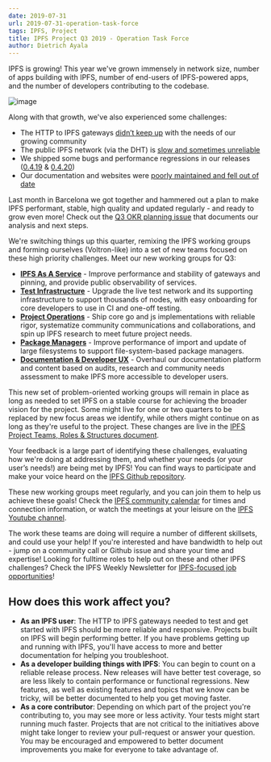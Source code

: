 ```yaml
---
date: 2019-07-31
url: 2019-07-31-operation-task-force
tags: IPFS, Project
title: IPFS Project Q3 2019 - Operation Task Force
author: Dietrich Ayala
---
```


IPFS is growing! This year we've grown immensely in network size, number of apps building with IPFS, number of end-users of IPFS-powered apps, and the number of developers contributing to the codebase.

![image](https://user-images.githubusercontent.com/618519/62096121-680ae280-b237-11e9-96a9-e2fab020c2c9.png)

Along with that growth, we've also experienced some challenges:

* The HTTP to IPFS gateways [didn’t keep up](https://github.com/ipfs/go-ipfs/issues/6385) with the needs of our growing community 
* The public IPFS network (via the DHT) is [slow and sometimes unreliable](https://github.com/ipfs/go-ipfs/issues/6383)
* We shipped some bugs and performance regressions in our releases ([0.4.19](https://github.com/ipfs/go-ipfs/releases/tag/v0.4.20) & [0.4.20](https://github.com/ipfs/go-ipfs/releases/tag/v0.4.21))
* Our documentation and websites were [poorly maintained and fell out of date](https://github.com/ipfs/docs/#ipfs-docs-q3-2019-update)

Last month in Barcelona we got together and hammered out a plan to make IPFS performant, stable, high quality and updated regularly - and ready to grow even more! Check out the [Q3 OKR planning issue](https://github.com/ipfs/team-mgmt/issues/995) that documents our analysis and next steps.

We're switching things up this quarter, remixing the IPFS working groups and forming ourselves (Voltron-like) into a set of new teams focused on these high priority challenges. Meet our new working groups for Q3:

* **[IPFS As A Service](https://docs.google.com/spreadsheets/d/1AiNUL7vK5Jp8aa839UaMaI_AlBU5r6Bor-A40179I2A/edit#gid=1439867466)** - Improve performance and stability of gateways and pinning, and provide public observability of services.
* **[Test Infrastructure](https://docs.google.com/spreadsheets/d/1AiNUL7vK5Jp8aa839UaMaI_AlBU5r6Bor-A40179I2A/edit#gid=96566767)** - Upgrade the live test network and its supporting infrastructure to support thousands of nodes, with easy onboarding for core developers to use in CI and one-off testing.
* **[Project Operations](https://github.com/ipfs/project-operations)** - Ship core go and js implementations with reliable rigor, systematize community communications and collaborations, and spin up IPFS research to meet future project needs.
* **[Package Managers](https://github.com/ipfs/package-managers)** - Improve performance of import and update of large filesystems to support file-system-based package managers.
* **[Documentation & Developer UX](https://github.com/ipfs/docs#ipfs-docs-q3-2019-update)** - Overhaul our documentation platform and content based on audits, research and community needs assessment to make IPFS more accessible to developer users.


This new set of problem-oriented working groups will remain in place as long as needed to set IPFS on a stable course for achieving the broader vision for the project. Some might live for one or two quarters to be replaced by new focus areas we identify, while others might continue on as long as they're useful to the project. These changes are live in the [IPFS Project Teams, Roles & Structures document](https://github.com/ipfs/team-mgmt/blob/master/TEAMS_ROLES_STRUCTURES.md).

Your feedback is a large part of identifying these challenges, evaluating how we're doing at addressing them, and whether your needs (or your user’s needs!) are being met by IPFS! You can find ways to participate and make your voice heard on the [IPFS Github repository](https://github.com/ipfs/ipfs#project-and-community).

These new working groups meet regularly, and you can join them to help us achieve these goals! Check the [IPFS community calendar](https://github.com/ipfs/community/blob/master/README.md#calendar) for times and connection information, or watch the meetings at your leisure on the [IPFS Youtube channel](https://www.youtube.com/channel/UCdjsUXJ3QawK4O5L1kqqsew). 

The work these teams are doing will require a number of different skillsets, and could use your help! If you're interested and have bandwidth to help out - jump on a community call or Github issue and share your time and expertise! Looking for fulltime roles to help out on these and other IPFS challenges? Check the IPFS Weekly Newsletter for [IPFS-focused job opportunities](https://blog.ipfs.io/weekly-51/#open-positions-working-on-ipfs)!

## How does this work affect you?

* **As an IPFS user**: The HTTP to IPFS gateways needed to test and get started with IPFS should be more reliable and responsive. Projects built on IPFS will begin performing better. If you have problems getting up and running with IPFS, you'll have access to more and better documentation for helping you troubleshoot.
* **As a developer building things with IPFS**: You can begin to count on a reliable release process. New releases will have better test coverage, so are less likely to contain performance or functional regressions. New features, as well as existing features and topics that we know can be tricky, will be better documented to help you get moving faster.
* **As a core contributor**: Depending on which part of the project you're contributing to, you may see more or less activity. Your tests might start running much faster. Projects that are not critical to the initiatives above might take longer to review your pull-request or answer your question. You may be encouraged and empowered to better document improvements you make for everyone to take advantage of.

